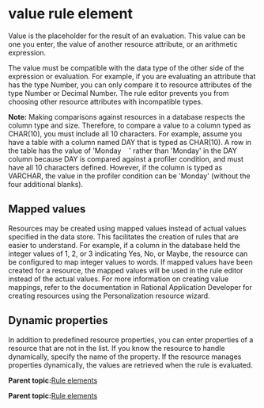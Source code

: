 # value rule element

Value is the placeholder for the result of an evaluation. This value can be one you enter, the value of another resource attribute, or an arithmetic expression.

The value must be compatible with the data type of the other side of the expression or evaluation. For example, if you are evaluating an attribute that has the type Number, you can only compare it to resource attributes of the type Number or Decimal Number. The rule editor prevents you from choosing other resource attributes with incompatible types.

**Note:** Making comparisons against resources in a database respects the column type and size. Therefore, to compare a value to a column typed as CHAR\(10\), you must include all 10 characters. For example, assume you have a table with a column named DAY that is typed as CHAR\(10\). A row in the table has the value of 'Monday&nbsp;&nbsp;&nbsp;&nbsp;' rather than 'Monday' in the DAY column because DAY is compared against a profiler condition, and must have all 10 characters defined. However, if the column is typed as VARCHAR, the value in the profiler condition can be 'Monday' \(without the four additional blanks\).

## Mapped values

Resources may be created using mapped values instead of actual values specified in the data store. This facilitates the creation of rules that are easier to understand. For example, if a column in the database held the integer values of 1, 2, or 3 indicating Yes, No, or Maybe, the resource can be configured to map integer values to words. If mapped values have been created for a resource, the mapped values will be used in the rule editor instead of the actual values. For more information on creating value mappings, refer to the documentation in Rational Application Developer for creating resources using the Personalization resource wizard.

## Dynamic properties

In addition to predefined resource properties, you can enter properties of a resource that are not in the list. If you know the resource to handle dynamically, specify the name of the property. If the resource manages properties dynamically, the values are retrieved when the rule is evaluated.

**Parent topic:**[Rule elements](../pzn/pzn_rule_elements.md)

**Parent topic:**[Rule elements](../pzn/pzn_rule_elements.md)

